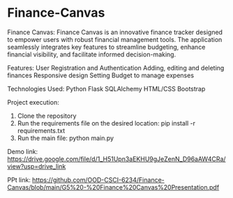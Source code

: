 # Finance-Canvas
Finance Canvas:
Finance Canvas is an innovative finance tracker designed to empower users with robust financial management tools. The application seamlessly integrates key features to streamline budgeting, enhance financial visibility, and facilitate informed decision-making.

Features:
User Registration and Authentication
Adding, editing and deleting finances
Responsive design
Setting Budget to manage expenses

Technologies Used:
Python
Flask
SQLAlchemy
HTML/CSS
Bootstrap


Project execution:
1. Clone the repository
2. Run the requirements file on the desired location: pip install -r requirements.txt
3. Run the main file:  python main.py

Demo link: https://drive.google.com/file/d/1_H51Upn3aEKHU9gJeZenN_D96aAW4CRa/view?usp=drive_link

PPt link: https://github.com/OOD-CSCI-6234/Finance-Canvas/blob/main/G5%20-%20Finance%20Canvas%20Presentation.pdf


